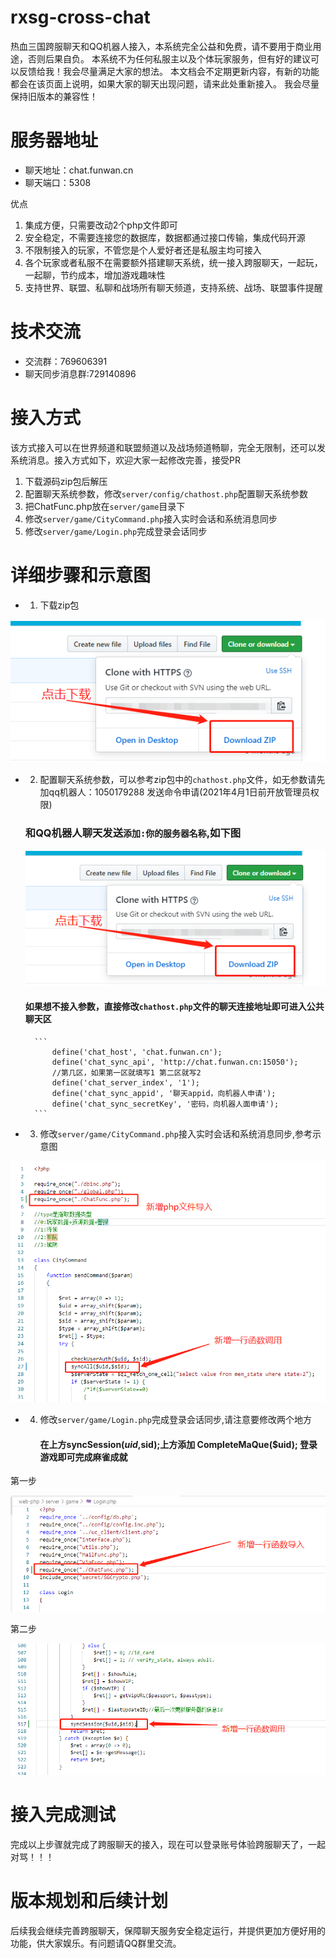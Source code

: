 # rxsg-cross-chat
热血三国跨服聊天和QQ机器人接入，本系统完全公益和免费，请不要用于商业用途，否则后果自负。
本系统不为任何私服主以及个体玩家服务，但有好的建议可以反馈给我！我会尽量满足大家的想法。
本文档会不定期更新内容，有新的功能都会在该页面上说明，如果大家的聊天出现问题，请来此处重新接入。
我会尽量保持旧版本的兼容性！

# 服务器地址
- 聊天地址：chat.funwan.cn
- 聊天端口：5308


优点

1.  集成方便，只需要改动2个php文件即可
2.  安全稳定，不需要连接您的数据库，数据都通过接口传输，集成代码开源
3.  不限制接入的玩家，不管您是个人爱好者还是私服主均可接入
4.  各个玩家或者私服不在需要额外搭建聊天系统，统一接入跨服聊天，一起玩，一起聊，节约成本，增加游戏趣味性
5.  支持世界、联盟、私聊和战场所有聊天频道，支持系统、战场、联盟事件提醒


# 技术交流
- 交流群：769606391
- 聊天同步消息群:729140896



# 接入方式
该方式接入可以在世界频道和联盟频道以及战场频道畅聊，完全无限制，还可以发系统消息。接入方式如下，欢迎大家一起修改完善，接受PR

1.  下载源码zip包后解压
2.  配置聊天系统参数，修改`server/config/chathost.php`配置聊天系统参数
3.  把ChatFunc.php放在`server/game`目录下
4.  修改`server/game/CityCommand.php`接入实时会话和系统消息同步
5.  修改`server/game/Login.php`完成登录会话同步


# 详细步骤和示意图

- 1.  下载zip包

![下载zip包](https://github.com/chinaluopiao/rxsg-cross-chat/blob/master/images/20190830142302.png)


- 2.  配置聊天系统参数，可以参考zip包中的`chathost.php`文件，如无参数请先加qq机器人：1050179288 发送命令申请(2021年4月1日前开放管理员权限)


    ### 和QQ机器人聊天发送`添加:你的服务器名称`,如下图

    ![申请参数](https://github.com/chinaluopiao/rxsg-cross-chat/blob/master/images/20190830142302.png)
        
    #### 如果想不接入参数，直接修改`chathost.php`文件的聊天连接地址即可进入公共聊天区    
        
        ``` 
            define('chat_host', 'chat.funwan.cn');
            define('chat_sync_api', 'http://chat.funwan.cn:15050');
            //第几区，如果第一区就填写1 第二区就写2
            define('chat_server_index', '1');
            define('chat_sync_appid', '聊天appid，向机器人申请');
            define('chat_sync_secretKey', '密码，向机器人面申请');
        ```


- 3.  修改`server/game/CityCommand.php`接入实时会话和系统消息同步,参考示意图

![修改CityCommand.php](https://github.com/chinaluopiao/rxsg-cross-chat/blob/master/images/20190830135707.png)


- 4.  修改`server/game/Login.php`完成登录会话同步,请注意要修改两个地方

       #### 在上方syncSession($uid,$sid);上方添加 CompleteMaQue($uid); 登录游戏即可完成麻雀成就
       
第一步


![修改Login.php第一步，导入文件](https://github.com/chinaluopiao/rxsg-cross-chat/blob/master/images/20190830135853.png)  

第二步

![修改Login.php第二步，同步会话](https://github.com/chinaluopiao/rxsg-cross-chat/blob/master/images/20190830140020.png)  




# 接入完成测试

完成以上步骤就完成了跨服聊天的接入，现在可以登录账号体验跨服聊天了，一起对骂！！！





# 版本规划和后续计划
后续我会继续完善跨服聊天，保障聊天服务安全稳定运行，并提供更加方便好用的功能，供大家娱乐。有问题请QQ群里交流。



